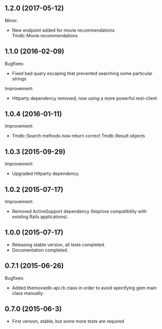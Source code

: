 ## 1.2.0 (2017-05-12)

Minor:
  
  - New endpoint added for movie recommendations Tmdb::Movie.recommendations

## 1.1.0 (2016-02-09)

Bugfixes:
  
  - Fixed bad query escaping that prevented searching some particular strings

Improvement:

  - Httparty dependency removed, now using a more powerful rest-client

## 1.0.4 (2016-01-11)

Improvement:

  - Tmdb::Search methods now return correct Tmdb::Result objects

## 1.0.3 (2015-09-29)

Improvement:
    
  - Upgraded Httparty dependency.

## 1.0.2 (2015-07-17)

Improvement:
    
  - Removed ActiveSupport dependency (Improve compatibility with existing Rails applications).

## 1.0.0 (2015-07-17)

- Releasing stable version, all tests completed.
- Documentation completed.

## 0.7.1 (2015-06-26)

Bugfixes:

  - Added themoviedb-api.rb class in order to avoid specifying gem main class manually.

## 0.7.0 (2015-06-3)
  
  - First version, stable, but some more tests are required
  